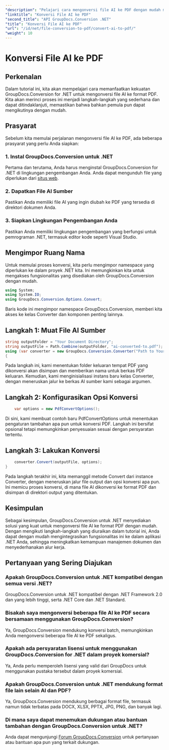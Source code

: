 ```yaml
---
"description": "Pelajari cara mengonversi file AI ke PDF dengan mudah menggunakan GroupDocs.Conversion for .NET. Sederhanakan alur kerja manajemen dokumen Anda."
"linktitle": "Konversi File AI ke PDF"
"second_title": "API GroupDocs.Conversion .NET"
"title": "Konversi File AI ke PDF"
"url": "/id/net/file-conversion-to-pdf/convert-ai-to-pdf/"
"weight": 10
---
```


# Konversi File AI ke PDF

## Perkenalan
Dalam tutorial ini, kita akan mempelajari cara memanfaatkan kekuatan GroupDocs.Conversion for .NET untuk mengonversi file AI ke format PDF. Kita akan merinci proses ini menjadi langkah-langkah yang sederhana dan dapat ditindaklanjuti, memastikan bahwa bahkan pemula pun dapat mengikutinya dengan mudah.
## Prasyarat
Sebelum kita memulai perjalanan mengonversi file AI ke PDF, ada beberapa prasyarat yang perlu Anda siapkan:
### 1. Instal GroupDocs.Conversion untuk .NET
Pertama dan terutama, Anda harus menginstal GroupDocs.Conversion for .NET di lingkungan pengembangan Anda. Anda dapat mengunduh file yang diperlukan dari [situs web](https://releases.groupdocs.com/conversion/net/).
### 2. Dapatkan File AI Sumber
Pastikan Anda memiliki file AI yang ingin diubah ke PDF yang tersedia di direktori dokumen Anda.
### 3. Siapkan Lingkungan Pengembangan Anda
Pastikan Anda memiliki lingkungan pengembangan yang berfungsi untuk pemrograman .NET, termasuk editor kode seperti Visual Studio.

## Mengimpor Ruang Nama
Untuk memulai proses konversi, kita perlu mengimpor namespace yang diperlukan ke dalam proyek .NET kita. Ini memungkinkan kita untuk mengakses fungsionalitas yang disediakan oleh GroupDocs.Conversion dengan mudah.

```csharp
using System;
using System.IO;
using GroupDocs.Conversion.Options.Convert;
```
Baris kode ini mengimpor namespace GroupDocs.Conversion, memberi kita akses ke kelas Converter dan komponen penting lainnya.
## Langkah 1: Muat File AI Sumber
```csharp
string outputFolder = "Your Document Directory";
string outputFile = Path.Combine(outputFolder, "ai-converted-to.pdf");
using (var converter = new GroupDocs.Conversion.Converter("Path to Your AI File"))
{
```
Pada langkah ini, kami menentukan folder keluaran tempat PDF yang dikonversi akan disimpan dan memberikan nama untuk berkas PDF keluaran. Kemudian, kami menginisialisasi instans baru kelas Converter, dengan meneruskan jalur ke berkas AI sumber kami sebagai argumen.
## Langkah 2: Konfigurasikan Opsi Konversi
```csharp
	var options = new PdfConvertOptions();
```
Di sini, kami membuat contoh baru PdfConvertOptions untuk menentukan pengaturan tambahan apa pun untuk konversi PDF. Langkah ini bersifat opsional tetapi memungkinkan penyesuaian sesuai dengan persyaratan tertentu.
## Langkah 3: Lakukan Konversi
```csharp
	converter.Convert(outputFile, options);
}
```
Pada langkah terakhir ini, kita memanggil metode Convert dari instance Converter, dengan meneruskan jalur file output dan opsi konversi apa pun. Ini memicu proses konversi, di mana file AI dikonversi ke format PDF dan disimpan di direktori output yang ditentukan.

## Kesimpulan
Sebagai kesimpulan, GroupDocs.Conversion untuk .NET menyediakan solusi yang kuat untuk mengonversi file AI ke format PDF dengan mudah. Dengan mengikuti langkah-langkah yang diuraikan dalam tutorial ini, Anda dapat dengan mudah mengintegrasikan fungsionalitas ini ke dalam aplikasi .NET Anda, sehingga meningkatkan kemampuan manajemen dokumen dan menyederhanakan alur kerja.
## Pertanyaan yang Sering Diajukan
### Apakah GroupDocs.Conversion untuk .NET kompatibel dengan semua versi .NET?
GroupDocs.Conversion untuk .NET kompatibel dengan .NET Framework 2.0 dan yang lebih tinggi, serta .NET Core dan .NET Standard.
### Bisakah saya mengonversi beberapa file AI ke PDF secara bersamaan menggunakan GroupDocs.Conversion?
Ya, GroupDocs.Conversion mendukung konversi batch, memungkinkan Anda mengonversi beberapa file AI ke PDF sekaligus.
### Apakah ada persyaratan lisensi untuk menggunakan GroupDocs.Conversion for .NET dalam proyek komersial?
Ya, Anda perlu memperoleh lisensi yang valid dari GroupDocs untuk menggunakan pustaka tersebut dalam proyek komersial.
### Apakah GroupDocs.Conversion untuk .NET mendukung format file lain selain AI dan PDF?
Ya, GroupDocs.Conversion mendukung berbagai format file, termasuk namun tidak terbatas pada DOCX, XLSX, PPTX, JPG, PNG, dan banyak lagi.
### Di mana saya dapat menemukan dukungan atau bantuan tambahan dengan GroupDocs.Conversion untuk .NET?
Anda dapat mengunjungi [Forum GroupDocs.Conversion](https://forum.groupdocs.com/c/conversion/11) untuk pertanyaan atau bantuan apa pun yang terkait dukungan.